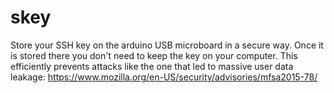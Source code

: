 # skey
Store your SSH key on the arduino USB microboard in a secure way.
Once it is stored there you don't need to keep the key on your computer.
This efficiently prevents attacks like the one that led to massive user data leakage:
https://www.mozilla.org/en-US/security/advisories/mfsa2015-78/
